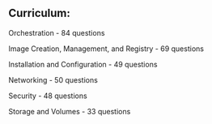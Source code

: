 ## Curriculum:

Orchestration - 84 questions

Image Creation, Management, and Registry - 69 questions

Installation and Configuration - 49 questions

Networking - 50 questions

Security - 48 questions

Storage and Volumes - 33 questions
